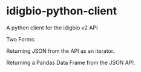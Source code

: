 # idigbio-python-client
A python client for the idigbio v2 API

Two Forms:

Returning JSON from the API as an iterator.

Returning a Pandas Data Frame from the JSON API.
